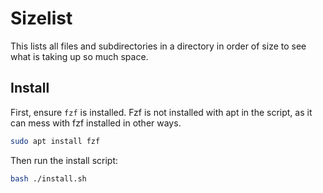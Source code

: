 # Sizelist
This lists all files and subdirectories in a directory in order of size to see what is taking up so much space.

## Install
First, ensure `fzf` is installed. Fzf is not installed with apt in the script, as it can mess with fzf installed in other ways.
```sh
sudo apt install fzf
```
Then run the install script:
```sh
bash ./install.sh
```
